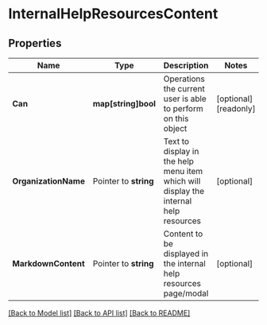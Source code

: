 # InternalHelpResourcesContent

## Properties

Name | Type | Description | Notes
------------ | ------------- | ------------- | -------------
**Can** | **map[string]bool** | Operations the current user is able to perform on this object | [optional] [readonly] 
**OrganizationName** | Pointer to **string** | Text to display in the help menu item which will display the internal help resources | [optional] 
**MarkdownContent** | Pointer to **string** | Content to be displayed in the internal help resources page/modal | [optional] 

[[Back to Model list]](../README.md#documentation-for-models) [[Back to API list]](../README.md#documentation-for-api-endpoints) [[Back to README]](../README.md)


